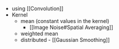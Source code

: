 - using [[Convolution]]
- Kernel
	- mean (constant values in the kernel)
		- [[Image Noise#Spatial Averaging]]
	- weighted mean
	- distributed
			- [[Gaussian Smoothing]]
